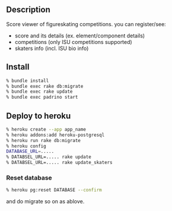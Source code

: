 ## Description
Score viewer of figureskating competitions. you can register/see:

- score and its details (ex. element/component details)
- competitions (only ISU competitions supported)
- skaters info (incl. ISU bio info)


## Install

```sh
% bundle install
% bundle exec rake db:migrate
% bundle exec rake update
% bundle exec padrino start
```

## Deploy to heroku

```sh
% heroku create --app app_name
% heroku addons:add heroku-postgresql
% heroku run rake db:migrate
% heroku config
DATABASE_URL=.....
% DATABSEL_URL=..... rake update
% DATABSEL_URL=..... rake update_skaters
```
### Reset database

```sh
% heroku pg:reset DATABASE --confirm
```

and do migrate so on as ablove.

